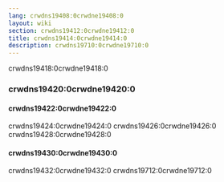 ```yaml
---
lang: crwdns19408:0crwdne19408:0
layout: wiki
section: crwdns19412:0crwdne19412:0
title: crwdns19414:0crwdne19414:0
description: crwdns19710:0crwdne19710:0
---
```


crwdns19418:0crwdne19418:0

### crwdns19420:0crwdne19420:0

#### crwdns19422:0crwdne19422:0
crwdns19424:0crwdne19424:0 crwdns19426:0crwdne19426:0 crwdns19428:0crwdne19428:0

#### crwdns19430:0crwdne19430:0
crwdns19432:0crwdne19432:0 crwdns19712:0crwdne19712:0
